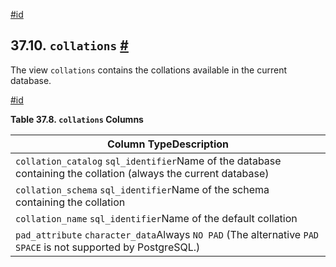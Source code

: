 [#id](#INFOSCHEMA-COLLATIONS)

## 37.10. `collations` [#](#INFOSCHEMA-COLLATIONS)

The view `collations` contains the collations available in the current database.

[#id](#id-1.7.6.14.3)

**Table 37.8. `collations` Columns**

| Column TypeDescription                                                                                          |
| --------------------------------------------------------------------------------------------------------------- |
| `collation_catalog` `sql_identifier`Name of the database containing the collation (always the current database) |
| `collation_schema` `sql_identifier`Name of the schema containing the collation                                  |
| `collation_name` `sql_identifier`Name of the default collation                                                  |
| `pad_attribute` `character_data`Always `NO PAD` (The alternative `PAD SPACE` is not supported by PostgreSQL.)   |